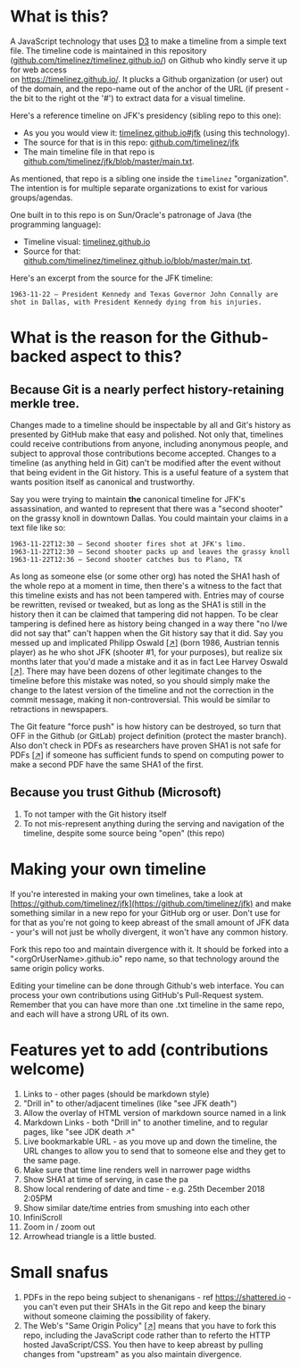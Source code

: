# What is this?

A JavaScript technology that uses [D3](https://d3js.org/) to make a timeline from a simple text file.  The timeline code is maintained in 
this repository ([github.com/timelinez/timelinez.github.io/](https://github.com/timelinez/timelinez.github.io/)) on Github who kindly serve it up for web access  
on https://timelinez.github.io/. It plucks a Github organization (or user) out of the domain, and the repo-name out of the anchor of the URL (if present - the bit to the right ot the '#') to extract data for a visual timeline. 

Here's a reference timeline on JFK's presidency (sibling repo to this one): 

* As you you would view it: [timelinez.github.io#jfk](https://timelinez.github.io#timelinez/jfk) (using this technology). 
* The source for that is in this repo: [github.com/timelinez/jfk](https://github.com/timelinez/jfk) 
* The main timeline file in that repo is [github.com/timelinez/jfk/blob/master/main.txt](https://github.com/timelinez/jfk/blob/master/main.txt).  

As mentioned, that repo is a sibling one inside the `timelinez` "organization". The intention is for multiple separate organizations to exist for various groups/agendas.

One built in to this repo is on Sun/Oracle's patronage of Java (the programming language): 

* Timeline visual: [timelinez.github.io](https://timelinez.github.io) 
* Source for that: [github.com/timelinez/timelinez.github.io/blob/master/main.txt](http://github.com/timelinez/timelinez.github.io/blob/master/main.txt).

Here's an excerpt from the source for the JFK timeline:

```
1963-11-22 – President Kennedy and Texas Governor John Connally are shot in Dallas, with President Kennedy dying from his injuries.
```

# What is the reason for the Github-backed aspect to this?

## Because Git is a nearly perfect history-retaining merkle tree. 

Changes made to a timeline should be inspectable 
by all and Git's history as presented by GitHub make that easy and polished. Not only that, timelines could receive
contributions from anyone, including anonymous people, and subject to approval those contributions become accepted.
Changes to a timeline (as anything held in Git) can't be modified after the event without that being evident in 
the Git history. This is a useful feature of a system that wants position itself as canonical and trustworthy.

Say you were trying to maintain **the** canonical timeline for JFK's assassination, and wanted to represent that there was
a "second shooter" on the grassy knoll in downtown Dallas. You could maintain your claims in a text file like so: 

```
1963-11-22T12:30 – Second shooter fires shot at JFK's limo.
1963-11-22T12:30 – Second shooter packs up and leaves the grassy knoll
1963-11-22T12:36 – Second shooter catches bus to Plano, TX
```

As long as someone else (or some other org) has noted the SHA1 hash of the whole repo at a moment in time, then there's a witness to the 
fact that this timeline exists and has not been tampered with. Entries may of course be rewritten, revised or 
tweaked, but as long as the SHA1 is still in the history then it can be claimed that tampering did not happen. To be 
clear tampering is defined here as history being changed in a way there "no I/we did not say that" can't happen when 
the Git history say that it did. Say you messed up and implicated Philipp Oswald [[↗]](https://en.wikipedia.org/wiki/Philipp_Oswald) (born 1986, Austrian tennis player) 
as he who shot JFK (shooter #1, for your purposes), but realize six months later that you'd made a mistake and it as 
in fact Lee Harvey Oswald [[↗]](https://en.wikipedia.org/wiki/Lee_Harvey_Oswald). There may have been dozens of other legitimate changes to the timeline before this mistake 
was noted, so you should simply make the change to the latest version of the timeline and not the correction in the 
commit message, making it non-controversial. This would be similar to retractions in newspapers.

The Git feature "force push" is how history can be destroyed, so turn that OFF in the Github (or GitLab) project definition 
(protect the master branch). Also don't check in PDFs as researchers have proven SHA1 is not safe for PDFs [[↗]](http://shattered.io/) if someone has 
sufficient funds to spend on computing power to make a second PDF have the same SHA1 of the first.

## Because you trust Github (Microsoft)

1. To not tamper with the Git history itself
2. To not mis-represent anything during the serving and navigation of the timeline, despite some source being "open" (this repo)

# Making your own timeline

If you're interested in making your own timelines, take a look at 
[https://github.com/timelinez/jfk](https://github.com/timelinez/jfk) and make something similar in a new repo for your GitHub org or user. Don't 
use for for that as you're not going to keep abreast of the small amount of JFK data - your's will not just be wholly divergent, it won't have 
any common history.

Fork this repo too and maintain divergence with it. It should be forked into a "&lt;orgOrUserName&gt;.github.io" repo name, so that technology 
around the same origin policy works.

Editing your timeline can be done through Github's web interface. You can process your own contributions using 
GitHub's Pull-Request system. Remember that you can have more than one .txt timeline in the same repo, and each will have a strong URL of its own.

# Features yet to add (contributions welcome)

1. Links to - other pages (should be markdown style)
1. "Drill in" to other/adjacent timelines (like "see JFK death")
1. Allow the overlay of HTML version of markdown source named in a link
1. Markdown Links - both "Drill in" to another timeline, and to regular pages, like "see JDK death ↗"
1. Live bookmarkable URL - as you move up and down the timeline, the URL changes to allow you to send that to someone else and they get to the same page.
1. Make sure that time line renders well in narrower page widths
1. Show SHA1 at time of serving, in case the pa
1. Show local rendering of date and time - e.g. 25th December 2018 2:05PM 
1. Show similar date/time entries from smushing into each other
1. InfiniScroll
1. Zoom in / zoom out
1. Arrowhead triangle is a little busted.

# Small snafus

1. PDFs in the repo being subject to shenanigans - ref https://shattered.io - you can't even put their SHA1s in the Git repo and keep the binary without someone claiming the possibility of fakery.
2. The Web's "Same Origin Policy" [[↗]](https://en.wikipedia.org/wiki/Same-origin_policy) means that you have to fork this repo, including the JavaScript code rather than to referto the HTTP hosted JavaScript/CSS. You then have to keep abreast by pulling changes from "upstream" as you also maintain divergence.
